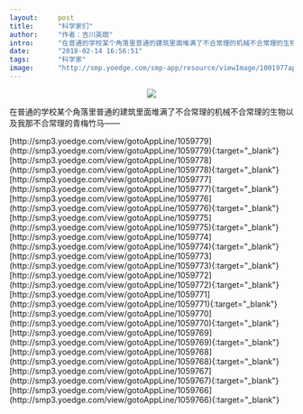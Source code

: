 ```yaml
---
layout:     post
title:      "科学家们"
author:     "作者：吉川英朗"
intro:      "在普通的学校某个角落里普通的建筑里面堆满了不合常理的机械不合常理的生物以及我那不合常理的青梅竹马——"
date:       "2018-02-14 16:56:51"
tags:       "科学家"
image:      "http://smp.yoedge.com/smp-app/resource/viewImage/1001977appline.png"
---
```

<div style="text-align: center">
<p><img src="http://smp.yoedge.com/smp-app/resource/viewImage/1001977appline.png"/></p>
</div>
<p class="post-meta">
<span>在普通的学校某个角落里普通的建筑里面堆满了不合常理的机械不合常理的生物以及我那不合常理的青梅竹马——</span>
</p>
[http://smp3.yoedge.com/view/gotoAppLine/1059779](http://smp3.yoedge.com/view/gotoAppLine/1059779){:target="_blank"}
[http://smp3.yoedge.com/view/gotoAppLine/1059778](http://smp3.yoedge.com/view/gotoAppLine/1059778){:target="_blank"}
[http://smp3.yoedge.com/view/gotoAppLine/1059777](http://smp3.yoedge.com/view/gotoAppLine/1059777){:target="_blank"}
[http://smp3.yoedge.com/view/gotoAppLine/1059776](http://smp3.yoedge.com/view/gotoAppLine/1059776){:target="_blank"}
[http://smp3.yoedge.com/view/gotoAppLine/1059775](http://smp3.yoedge.com/view/gotoAppLine/1059775){:target="_blank"}
[http://smp3.yoedge.com/view/gotoAppLine/1059774](http://smp3.yoedge.com/view/gotoAppLine/1059774){:target="_blank"}
[http://smp3.yoedge.com/view/gotoAppLine/1059773](http://smp3.yoedge.com/view/gotoAppLine/1059773){:target="_blank"}
[http://smp3.yoedge.com/view/gotoAppLine/1059772](http://smp3.yoedge.com/view/gotoAppLine/1059772){:target="_blank"}
[http://smp3.yoedge.com/view/gotoAppLine/1059771](http://smp3.yoedge.com/view/gotoAppLine/1059771){:target="_blank"}
[http://smp3.yoedge.com/view/gotoAppLine/1059770](http://smp3.yoedge.com/view/gotoAppLine/1059770){:target="_blank"}
[http://smp3.yoedge.com/view/gotoAppLine/1059769](http://smp3.yoedge.com/view/gotoAppLine/1059769){:target="_blank"}
[http://smp3.yoedge.com/view/gotoAppLine/1059768](http://smp3.yoedge.com/view/gotoAppLine/1059768){:target="_blank"}
[http://smp3.yoedge.com/view/gotoAppLine/1059767](http://smp3.yoedge.com/view/gotoAppLine/1059767){:target="_blank"}
[http://smp3.yoedge.com/view/gotoAppLine/1059766](http://smp3.yoedge.com/view/gotoAppLine/1059766){:target="_blank"}


